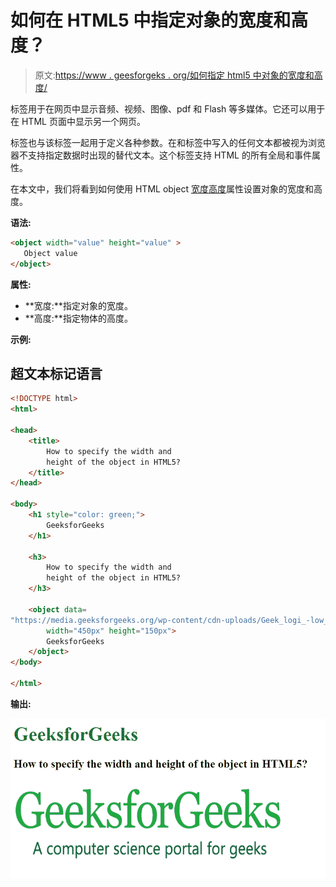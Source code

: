 # 如何在 HTML5 中指定对象的宽度和高度？

> 原文:[https://www . geesforgeks . org/如何指定 html5 中对象的宽度和高度/](https://www.geeksforgeeks.org/how-to-specify-the-width-and-height-of-the-object-in-html5/)

<object>标签用于在网页中显示音频、视频、图像、pdf 和 Flash 等多媒体。它还可以用于在 HTML 页面中显示另一个网页。</object>

<param>标签也与该标签一起用于定义各种参数。在<object>和</object>标签中写入的任何文本都被视为浏览器不支持指定数据时出现的替代文本。这个标签支持 HTML 的所有全局和事件属性。

在本文中，我们将看到如何使用 HTML object [宽度](https://www.geeksforgeeks.org/html-object-width-attribute/)[高度](https://www.geeksforgeeks.org/html-object-height-attribute/)属性设置对象的宽度和高度。

**语法:**

```html
<object width="value" height="value" >  
   Object value 
</object>
```

**属性:**

*   **宽度:**指定对象的宽度。
*   **高度:**指定物体的高度。

**示例:**

## 超文本标记语言

```html
<!DOCTYPE html>
<html>

<head>
    <title>
        How to specify the width and
        height of the object in HTML5?
    </title>
</head>

<body>
    <h1 style="color: green;">
        GeeksforGeeks
    </h1>

    <h3>
        How to specify the width and
        height of the object in HTML5?
    </h3>

    <object data=
"https://media.geeksforgeeks.org/wp-content/cdn-uploads/Geek_logi_-low_res.png"
        width="450px" height="150px">
        GeeksforGeeks
    </object>
</body>

</html>
```

**输出:**

![](img/fec25eb4d55c0a51dcb5b8bb280ecf73.png)
